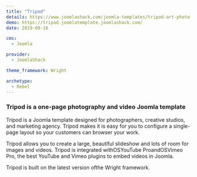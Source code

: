 ```yaml
---
title: "Tripod"
details: https://www.joomlashack.com/joomla-templates/tripod-art-photo-portfolio
demo: https://tripod.joomlatemplate.joomlashack.com/
date: 2019-09-16

cms: 
  - Joomla

provider:
  - JoomlaShack

theme_framework: Wright

archetype:
  - Rebel
---
```


### Tripod is a one-page photography and video Joomla template

Tripod is a Joomla template designed for photographers, creative studios, and marketing agency. Tripod makes it is easy for you to configure a single-page layout so your customers can browser your work.

Tripod allows you to create a large, beautiful slideshow and lots of room for images and videos. Tripod is integrated withOSYouTube ProandOSVimeo Pro, the best YouTube and Vimeo plugins to embed videos in Joomla.

Tripod is built on the latest version ofthe Wright framework.